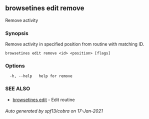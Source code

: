 ## browsetines edit remove

Remove activity

### Synopsis

Remove activity in specified position
from routine with matching ID.

```
browsetines edit remove <id> <position> [flags]
```

### Options

```
  -h, --help   help for remove
```

### SEE ALSO

* [browsetines edit](browsetines_edit.md)	 - Edit routine

###### Auto generated by spf13/cobra on 17-Jan-2021
